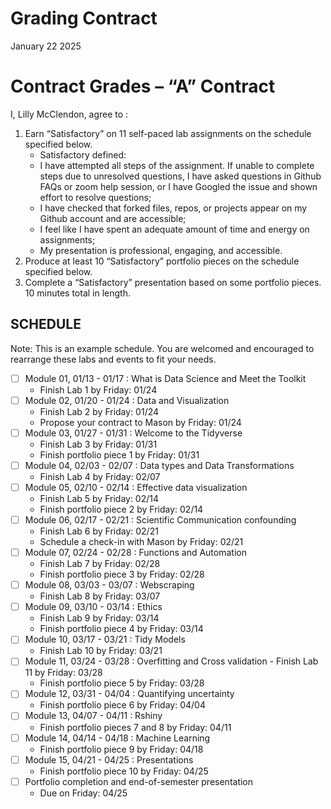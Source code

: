 Grading Contract
================
January 22 2025

<!-- This contract is adapted from Annie Somerville's contract https://github.com/anniehsom -->

# Contract Grades – “A” Contract

I, Lilly McClendon, agree to :

1)  Earn “Satisfactory” on 11 self-paced lab assignments on the schedule
    specified below.
    - Satisfactory defined:
    - I have attempted all steps of the assignment. If unable to
      complete steps due to unresolved questions, I have asked questions
      in Github FAQs or zoom help session, or I have Googled the issue
      and shown effort to resolve questions;
    - I have checked that forked files, repos, or projects appear on my
      Github account and are accessible;
    - I feel like I have spent an adequate amount of time and energy on
      assignments;
    - My presentation is professional, engaging, and accessible.
2)  Produce at least 10 “Satisfactory” portfolio pieces on the schedule
    specified below.
3)  Complete a “Satisfactory” presentation based on some portfolio
    pieces. 10 minutes total in length.

## SCHEDULE

Note: This is an example schedule. You are welcomed and encouraged to
rearrange these labs and events to fit your needs.

- [ ] Module 01, 01/13 - 01/17 : What is Data Science and Meet the
  Toolkit
  - Finish Lab 1 by Friday: 01/24
- [ ] Module 02, 01/20 - 01/24 : Data and Visualization
  - Finish Lab 2 by Friday: 01/24
  - Propose your contract to Mason by Friday: 01/24
- [ ] Module 03, 01/27 - 01/31 : Welcome to the Tidyverse
  - Finish Lab 3 by Friday: 01/31
  - Finish portfolio piece 1 by Friday: 01/31
- [ ] Module 04, 02/03 - 02/07 : Data types and Data Transformations
  - Finish Lab 4 by Friday: 02/07
- [ ] Module 05, 02/10 - 02/14 : Effective data visualization
  - Finish Lab 5 by Friday: 02/14
  - Finish portfolio piece 2 by Friday: 02/14
- [ ] Module 06, 02/17 - 02/21 : Scientific Communication confounding
  - Finish Lab 6 by Friday: 02/21
  - Schedule a check-in with Mason by Friday: 02/21
- [ ] Module 07, 02/24 - 02/28 : Functions and Automation
  - Finish Lab 7 by Friday: 02/28
  - Finish portfolio piece 3 by Friday: 02/28
- [ ] Module 08, 03/03 - 03/07 : Webscraping
  - Finish Lab 8 by Friday: 03/07
- [ ] Module 09, 03/10 - 03/14 : Ethics
  - Finish Lab 9 by Friday: 03/14
  - Finish portfolio piece 4 by Friday: 03/14
- [ ] Module 10, 03/17 - 03/21 : Tidy Models
  - Finish Lab 10 by Friday: 03/21
- [ ] Module 11, 03/24 - 03/28 : Overfitting and Cross validation -
  Finish Lab 11 by Friday: 03/28
  - Finish portfolio piece 5 by Friday: 03/28
- [ ] Module 12, 03/31 - 04/04 : Quantifying uncertainty
  - Finish portfolio piece 6 by Friday: 04/04
- [ ] Module 13, 04/07 - 04/11 : Rshiny
  - Finish portfolio pieces 7 and 8 by Friday: 04/11
- [ ] Module 14, 04/14 - 04/18 : Machine Learning
  - Finish portfolio piece 9 by Friday: 04/18
- [ ] Module 15, 04/21 - 04/25 : Presentations
  - Finish portfolio piece 10 by Friday: 04/25
- [ ] Portfolio completion and end-of-semester presentation
  - Due on Friday: 04/25
